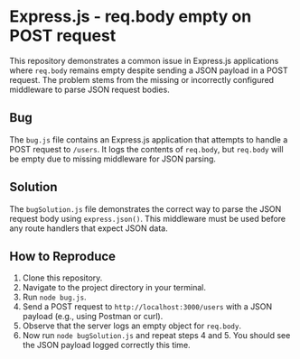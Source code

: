 # Express.js - req.body empty on POST request

This repository demonstrates a common issue in Express.js applications where `req.body` remains empty despite sending a JSON payload in a POST request.  The problem stems from the missing or incorrectly configured middleware to parse JSON request bodies.

## Bug

The `bug.js` file contains an Express.js application that attempts to handle a POST request to `/users`.  It logs the contents of `req.body`, but `req.body` will be empty due to missing middleware for JSON parsing.

## Solution

The `bugSolution.js` file demonstrates the correct way to parse the JSON request body using `express.json()`. This middleware must be used before any route handlers that expect JSON data.

## How to Reproduce

1. Clone this repository.
2. Navigate to the project directory in your terminal.
3. Run `node bug.js`.
4. Send a POST request to `http://localhost:3000/users` with a JSON payload (e.g., using Postman or curl).
5. Observe that the server logs an empty object for `req.body`.
6. Now run `node bugSolution.js` and repeat steps 4 and 5.  You should see the JSON payload logged correctly this time.

